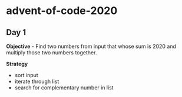 # advent-of-code-2020

## Day 1

**Objective** - Find two numbers from input that whose sum is 2020 and multiply those two numbers together.

**Strategy**

- sort input
- iterate through list
- search for complementary number in list
